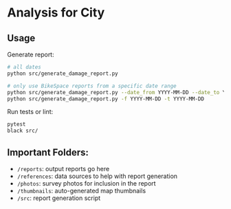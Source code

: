 # Analysis for City

## Usage

Generate report:
```bash
# all dates
python src/generate_damage_report.py

# only use BikeSpace reports from a specific date range
python src/generate_damage_report.py --date_from YYYY-MM-DD --date_to YYYY-MM-DD
python src/generate_damage_report.py -f YYYY-MM-DD -t YYYY-MM-DD
```

Run tests or lint:
```bash
pytest
black src/
```

## Important Folders:

- `/reports`: output reports go here
- `/references`: data sources to help with report generation
- `/photos`: survey photos for inclusion in the report
- `/thumbnails`: auto-generated map thumbnails
- `/src`: report generation script
